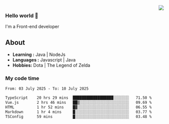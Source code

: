 <img align='right' src="https://github-readme-stats.vercel.app/api?username=jumodada&show_icons=true&theme=vue">

### Hello world 👋

I'm a Front-end developer 
    
## About
-  **Learning :** Java | NodeJs
-  **Languages :** Javascript | Java
-  **Hobbies:** Dota | The Legend of Zelda

### My code time

<!--START_SECTION:waka-->

```txt
From: 03 July 2025 - To: 10 July 2025

TypeScript    20 hrs 29 mins  ██████████████████░░░░░░░   71.50 %
Vue.js        2 hrs 46 mins   ██▒░░░░░░░░░░░░░░░░░░░░░░   09.69 %
HTML          1 hr 52 mins    █▓░░░░░░░░░░░░░░░░░░░░░░░   06.55 %
Markdown      1 hr 4 mins     █░░░░░░░░░░░░░░░░░░░░░░░░   03.77 %
TSConfig      59 mins         █░░░░░░░░░░░░░░░░░░░░░░░░   03.48 %
```

<!--END_SECTION:waka-->
